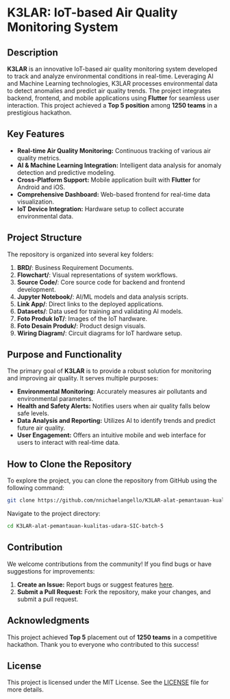 # K3LAR: IoT-based Air Quality Monitoring System

## Description
**K3LAR** is an innovative IoT-based air quality monitoring system developed to track and analyze environmental conditions in real-time. Leveraging AI and Machine Learning technologies, K3LAR processes environmental data to detect anomalies and predict air quality trends. The project integrates backend, frontend, and mobile applications using **Flutter** for seamless user interaction. This project achieved a **Top 5 position** among **1250 teams** in a prestigious hackathon.

## Key Features
- **Real-time Air Quality Monitoring:** Continuous tracking of various air quality metrics.
- **AI & Machine Learning Integration:** Intelligent data analysis for anomaly detection and predictive modeling.
- **Cross-Platform Support:** Mobile application built with **Flutter** for Android and iOS.
- **Comprehensive Dashboard:** Web-based frontend for real-time data visualization.
- **IoT Device Integration:** Hardware setup to collect accurate environmental data.

## Project Structure
The repository is organized into several key folders:

1. **BRD/**: Business Requirement Documents.
2. **Flowchart/**: Visual representations of system workflows.
3. **Source Code/**: Core source code for backend and frontend development.
4. **Jupyter Notebook/**: AI/ML models and data analysis scripts.
5. **Link App/**: Direct links to the deployed applications.
6. **Datasets/**: Data used for training and validating AI models.
7. **Foto Produk IoT/**: Images of the IoT hardware.
8. **Foto Desain Produk/**: Product design visuals.
9. **Wiring Diagram/**: Circuit diagrams for IoT hardware setup.

## Purpose and Functionality
The primary goal of **K3LAR** is to provide a robust solution for monitoring and improving air quality. It serves multiple purposes:

- **Environmental Monitoring:** Accurately measures air pollutants and environmental parameters.
- **Health and Safety Alerts:** Notifies users when air quality falls below safe levels.
- **Data Analysis and Reporting:** Utilizes AI to identify trends and predict future air quality.
- **User Engagement:** Offers an intuitive mobile and web interface for users to interact with real-time data.

## How to Clone the Repository
To explore the project, you can clone the repository from GitHub using the following command:

```bash
git clone https://github.com/nnichaelangello/K3LAR-alat-pemantauan-kualitas-udara-SIC-batch-5.git
```

Navigate to the project directory:

```bash
cd K3LAR-alat-pemantauan-kualitas-udara-SIC-batch-5
```

## Contribution
We welcome contributions from the community! If you find bugs or have suggestions for improvements:

1. **Create an Issue:** Report bugs or suggest features [here](https://github.com/nnichaelangello/K3LAR-alat-pemantauan-kualitas-udara-SIC-batch-5/issues).
2. **Submit a Pull Request:** Fork the repository, make your changes, and submit a pull request.

## Acknowledgments
This project achieved **Top 5** placement out of **1250 teams** in a competitive hackathon. Thank you to everyone who contributed to this success!

## License
This project is licensed under the MIT License. See the [LICENSE](LICENSE) file for more details.
